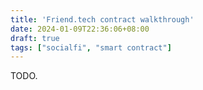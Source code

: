 ```yaml
---
title: 'Friend.tech contract walkthrough'
date: 2024-01-09T22:36:06+08:00
draft: true
tags: ["socialfi", "smart contract"]
---
```


TODO.

